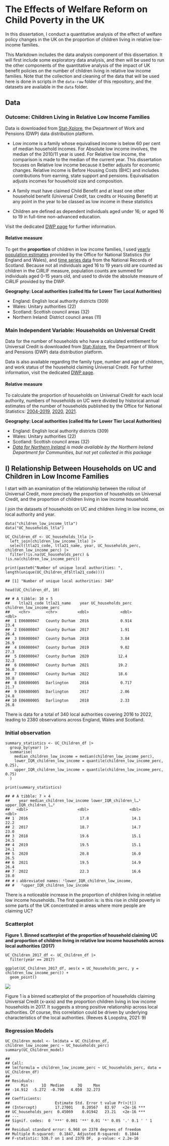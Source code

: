 # The Effects of Welfare Reform on Child Poverty in the UK

In this dissertation, I conduct a quantitative analysis of the effect of
welfare policy changes in the UK on the proportion of children living in
relative low-income families.

This Markdown includes the data analysis component of this dissertation.
It will first include some exploratory data analysis, and then will be
used to run the other components of the quantitative analysis of the
impact of UK benefit policies on the number of children living in
relative low income families. Note that the collection and cleaning of
the data that will be used here is done in scripts in the `data-raw`
folder of this repository, and the datasets are available in the `data`
folder.

## Data

### Outcome: Children Living in Relative Low Income Families

Data is downloaded from
[Stat-Xplore](https://stat-xplore.dwp.gov.uk/webapi/jsf/login.xhtml),
the Department of Work and Pensions (DWP) data distribution platform.

-   Low income is a family whose equivalised income is below 60 per cent
    of median household incomes. For Absolute low income involves, the
    median of the 2010/11 year is used. For Relative low income, the
    comparison is made to the median of the current year. This
    dissertation focuses on Relative low income because it better
    adjusts for economic changes. Relative income is Before Housing
    Costs (BHC) and includes contributions from earning, state support
    and pensions. Equivalisation adjusts incomes for household size and
    composition.

-   A family must have claimed Child Benefit and at least one other
    household benefit (Universal Credit, tax credits or Housing Benefit)
    at any point in the year to be classed as low income in these
    statistics

-   Children are defined as dependent individuals aged under 16; or aged
    16 to 19 in full-time non-advanced education.

Visit the dedicated [DWP
page](https://www.gov.uk/government/publications/children-in-low-income-families-local-area-statistics-background-information-and-methodology/background-information-and-methodology-children-in-low-income-families-local-area-statistics)
for further information.

#### Relative measure

To get the **proportion** of children in low income families, I used
[yearly population
estimates](https://www.ons.gov.uk/peoplepopulationandcommunity/populationandmigration/populationestimates/datasets/estimatesofthepopulationforenglandandwales)
provided by the Office for National Statistics (for England and Wales),
and [time series
data](https://www.nrscotland.gov.uk/statistics-and-data/statistics/statistics-by-theme/population/population-estimates/mid-year-population-estimates/population-estimates-time-series-data)
from the National Records of Scotland. Because not all individuals aged
16 to 19 years old are counted as children in the CiRLIF measure,
population counts are summed for individuals aged 0-15 years old, and
used to divide the absolute measure of CiRLIF provided by the DWP.

**Geography: Local authorities (called ltla for Lower Tier Local
Authorities)**

-   England: English local authority districts (309)
-   Wales: Unitary authorities (22)
-   Scotland: Scottish council areas (32)
-   Northern Ireland: District council areas (11)

### Main Independent Variable: Households on Universal Credit

Data for the number of households who have a calculated entitlement for
Universal Credit is downloaded from
[Stat-Xplore](https://stat-xplore.dwp.gov.uk/webapi/jsf/login.xhtml),
the Department of Work and Pensions (DWP) data distribution platform.

Data is also available regarding the family type, number and age of
children, and work status of the household claiming Universal Credit.
For further information, visit the dedicated [DWP
page](https://www.gov.uk/government/publications/universal-credit-statistics-background-information-and-methodology/universal-credit-statistics-background-information-and-methodology).

#### Relative measure

To calculate the proportion of households on Universal Credit for each
local authority, numbers of households on UC were divided by historical
annual estimates of the number of households published by the Office for
National Statistics:
[2004-2019](https://www.ons.gov.uk/peoplepopulationandcommunity/birthsdeathsandmarriages/families/adhocs/13586estimatednumberofhouseholdsbyselectedhouseholdtypeslocalauthoritiesinenglandandwalescountiesandregionsofenglandscottishcouncilareasandgreatbritainconstituentcountries2004to2019),
[2020](https://www.ons.gov.uk/peoplepopulationandcommunity/birthsdeathsandmarriages/families/adhocs/14432estimatednumberofhouseholdsingreatbritaininnuts1nuts3englishandwelshlocalauthoritiesandscottishcouncilareas2020),
[2021](https://www.ons.gov.uk/datasets/TS041/editions/2021/versions/3).

**Geography: Local authorities (called ltla for Lower Tier Local
Authorities)**

-   England: English local authority districts (309)
-   Wales: Unitary authorities (22)
-   Scotland: Scottish council areas (32)
-   *[Data for Northern
    Ireland](https://www.communities-ni.gov.uk/articles/universal-credit-statistics)
    is made available by the Northern Ireland Department for
    Communities, but not yet collected in this package*

## I) Relationship Between Households on UC and Children in Low Income Families

I start with an examination of the relationship between the rollout of
Universal Credit, more precisely the proportion of households on
Universal Credit, and the proportion of children living in low income
household.

I join the datasets of households on UC and children living in low
income, on local authority and year.

    data("children_low_income_ltla")
    data("UC_households_ltla")

    UC_Children_df <- UC_households_ltla |>
      left_join(children_low_income_ltla) |>
      select(ltla21_code, ltla21_name, year, UC_households_perc, children_low_income_perc) |> 
      filter(!is.na(UC_households_perc) & !is.na(children_low_income_perc))

    print(paste0("Number of unique local authorities: ", length(unique(UC_Children_df$ltla21_code))))

    ## [1] "Number of unique local authorities: 340"

    head(UC_Children_df, 10)

    ## # A tibble: 10 × 5
    ##    ltla21_code ltla21_name    year UC_households_perc children_low_income_perc
    ##    <chr>       <chr>         <dbl>              <dbl>                    <dbl>
    ##  1 E06000047   County Durham  2016              0.914                     23.4
    ##  2 E06000047   County Durham  2017              1.91                      26.4
    ##  3 E06000047   County Durham  2018              3.84                      26.9
    ##  4 E06000047   County Durham  2019              9.02                      27.3
    ##  5 E06000047   County Durham  2020             12.4                       32.3
    ##  6 E06000047   County Durham  2021             19.2                       36.0
    ##  7 E06000047   County Durham  2022             18.6                       30.8
    ##  8 E06000005   Darlington     2016              0.717                     21.7
    ##  9 E06000005   Darlington     2017              2.06                      24.8
    ## 10 E06000005   Darlington     2018              2.33                      26.8

There is data for a total of 340 local authorities covering 2016 to
2022, leading to 2380 observations across England, Wales and Scotland.

### Initial observation

    summary_statistics <- UC_Children_df |> 
      group_by(year) |> 
      summarise(
        median_children_low_income = median(children_low_income_perc),
        lower_IQR_children_low_income = quantile(children_low_income_perc, 0.25),
        upper_IQR_children_low_income = quantile(children_low_income_perc, 0.75)
      )

    print(summary_statistics)

    ## # A tibble: 7 × 4
    ##    year median_children_low_income lower_IQR_children_l…¹ upper_IQR_children_l…²
    ##   <dbl>                      <dbl>                  <dbl>                  <dbl>
    ## 1  2016                       17.8                   14.1                   22.2
    ## 2  2017                       18.7                   14.7                   23.0
    ## 3  2018                       19.6                   15.1                   24.5
    ## 4  2019                       19.5                   15.1                   24.1
    ## 5  2020                       20.8                   16.0                   26.5
    ## 6  2021                       19.5                   14.9                   26.4
    ## 7  2022                       22.3                   16.6                   28.0
    ## # ℹ abbreviated names: ¹​lower_IQR_children_low_income,
    ## #   ²​upper_IQR_children_low_income

There is a noticeable increase in the proportion of children living in
relative low income households. The first question is: is this rise in
child poverty in some parts of the UK concentrated in areas where more
people are claiming UC?

### Scatterplot

**Figure 1. Binned scatterplot of the proportion of household claiming
UC and proportion of children living in relative low income households
across local authorities (2017)**

    UC_Children_2017_df <- UC_Children_df |>
      filter(year == 2017)

    ggplot(UC_Children_2017_df, aes(x = UC_households_perc, y = children_low_income_perc)) +
      geom_point()

![](README_files/figure-markdown_strict/unnamed-chunk-3-1.png)

Figure 1 is a binned scatterplot of the proportion of households
claiming Universal Credit (x-axis) and the proportion children living in
low income households in 2017. It suggests a strong positive
relationship across local authorities. Of course, this correlation could
be driven by underlying characteristics of the local authorities.
(Reeves & Loopstra, 2021: 9)

### Regression Models

    UC_Children_model <- lm(data = UC_Children_df, children_low_income_perc ~ UC_households_perc)
    summary(UC_Children_model)

    ## 
    ## Call:
    ## lm(formula = children_low_income_perc ~ UC_households_perc, data = UC_Children_df)
    ## 
    ## Residuals:
    ##     Min      1Q  Median      3Q     Max 
    ## -14.912  -5.272  -0.790   4.050  32.273 
    ## 
    ## Coefficients:
    ##                    Estimate Std. Error t value Pr(>|t|)    
    ## (Intercept)        17.27001    0.20567   83.97   <2e-16 ***
    ## UC_households_perc  0.45069    0.01942   23.21   <2e-16 ***
    ## ---
    ## Signif. codes:  0 '***' 0.001 '**' 0.01 '*' 0.05 '.' 0.1 ' ' 1
    ## 
    ## Residual standard error: 6.968 on 2378 degrees of freedom
    ## Multiple R-squared:  0.1847, Adjusted R-squared:  0.1844 
    ## F-statistic: 538.7 on 1 and 2378 DF,  p-value: < 2.2e-16
